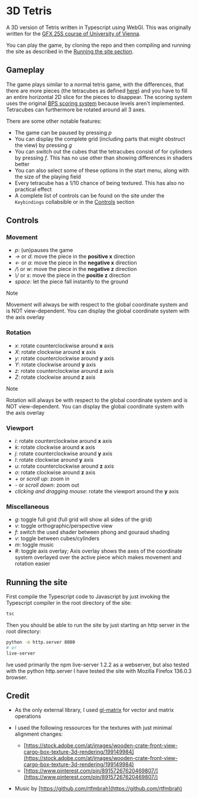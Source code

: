 # 3D Tetris

A 3D version of Tetris written in Typescript using WebGl.
This was originally written for the [GFX 25S course of University of Vienna](https://ufind.univie.ac.at/en/course.html?lv=052200&semester=2025S).

You can play the game, by cloning the repo and then compiling and running the site as described in the [Running the site section](#running-the-site).

## Gameplay

The game plays similar to a normal tetris game, with the differences, that there are more pieces (the tetracubes as defined [here](https://www.mathematische-basteleien.de/tetracube.htm)) and you have to fill an entire horizontal 2D slice for the pieces to disappear.
The scoring system uses the original [BPS scoring system](https://tetris.wiki/Scoring) because levels aren't implemented.
Tetracubes can furthermore be rotated around all 3 axes.

There are some other notable features:

- The game can be paused by pressing _p_
- You can display the complete grid (including parts that might obstruct the view) by pressing _g_
- You can switch out the cubes that the tetracubes consist of for cylinders by pressing _f_. This has no use other than showing differences in shaders better
- You can also select some of these options in the start menu, along with the size of the playing field
- Every tetracube has a 1/10 chance of being textured. This has also no practical effect
- A complete list of controls can be found on the site under the `Keybindings` collabsible or in the [Controls](#controls) section

## Controls

### Movement

- _p_: (un)pauses the game
- _->_ or _d_: move the piece in the **positive x** direction
- _<-_ or _a_: move the piece in the **negative x** direction
- _/\\_ or _w_: move the piece in the **negative z** direction
- _\\/_ or _s_: move the piece in the **positie z** direction
- _space_: let the piece fall instantly to the ground

> [!NOTE]
> Movement will always be with respect to the global coordinate system and is NOT view-dependent.
> You can display the global coordinate system with the axis overlay

### Rotation

- _x_: rotate counterclockwise around **x** axis
- _X_: rotate clockwise around **x** axis
- _y_: rotate counterclockwise around **y** axis
- _Y_: rotate clockwise around **y** axis
- _z_: rotate counterclockwise around **z** axis
- _Z_: rotate clockwise around **z** axis

> [!NOTE]
> Rotation will always be with respect to the global coordinate system and is NOT view-dependent.
> You can display the global coordinate system with the axis overlay

### Viewport

- _i_: rotate counterclockwise around **x** axis
- _k_: rotate clockwise around **x** axis
- _j_: rotate counterclockwise around **y** axis
- _l_: rotate clockwise around **y** axis
- _u_: rotate counterclockwise around **z** axis
- _o_: rotate clockwise around **z** axis
- _+_ or _scroll up_: zoom in
- _-_ or _scroll down_: zoom out
- _clicking and dragging mouse_: rotate the viewport around the **y** axis

### Miscellaneous

- _g_: toggle full grid (full grid will show all sides of the grid)
- _v_: toggle orthographic/perspective view
- _f_: switch the used shader between phong and gouraud shading
- _v_: toggle between cubes/cylinders
- _m_: toggle music
- _#_: toggle axis overlay; Axis overlay shows the axes of the coordinate system overlayed over the active piece which makes movement and rotation easier

## Running the site

First compile the Typescript code to Javascript by just invoking the Typescript compiler in the root directory of the site:

```bash
tsc
```

Then you should be able to run the site by just starting an http server in the root directory:

```bash
python -m http.server 8080
# or
live-server
```

Ive used primarily the npm live-server 1.2.2 as a webserver, but also tested with the python http.server
I have tested the site with Mozilla Firefox 136.0.3 browser.

## Credit

- As the only external library, I used [gl-matrix](https://glmatrix.net/) for vector and matrix operations

- I used the following ressources for the textures with just minimal alignment changes:
    - [https://stock.adobe.com/at/images/wooden-crate-front-view-cargo-box-texture-3d-rendering/199149984](https://stock.adobe.com/at/images/wooden-crate-front-view-cargo-box-texture-3d-rendering/199149984)
    - [https://www.pinterest.com/pin/89157267620469807/](https://www.pinterest.com/pin/89157267620469807/)

- Music by [https://github.com/rtfmbrah](https://github.com/rtfmbrah)

